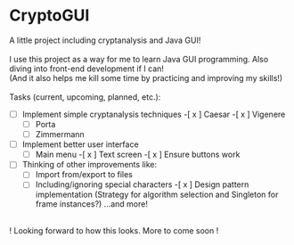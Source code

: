 # CryptoGUI
A little project including cryptanalysis and Java GUI!
<br><br>
I use this project as a way for me to learn Java GUI programming. Also diving into front-end development if I can!
<br>
(And it also helps me kill some time by practicing and improving my skills!)
<br>
<br>
Tasks (current, upcoming, planned, etc.):<br>
-[ ] Implement simple cryptanalysis techniques
  -[ x ] Caesar
  -[ x ] Vigenere
  -[ ] Porta
  -[ ] Zimmermann
-[ ] Implement better user interface
  -[ ] Main menu
  -[ x ] Text screen
  -[ x ] Ensure buttons work
-[ ] Thinking of other improvements like:
  -[ ] Import from/export to files
  -[ ] Including/ignoring special characters
  -[ x ] Design pattern implementation (Strategy for algorithm selection and Singleton for frame instances?)
  ...and more!
<br>
! Looking forward to how this looks. More to come soon !
